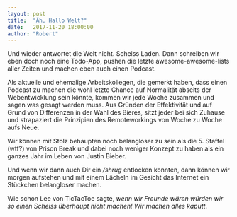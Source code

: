 ```yaml
---
layout: post
title:  "Äh, Hallo Welt?"
date:   2017-11-20 18:00:00
author: "Robert"
---
```


Und wieder antwortet die Welt nicht. Scheiss Laden. Dann schreiben wir eben doch noch eine Todo-App, pushen die letzte awesome-awesome-lists aller Zeiten und machen eben auch einen Podcast.

Als aktuelle und ehemalige Arbeitskollegen, die gemerkt haben, dass einen Podcast zu machen die wohl letzte Chance auf Normalität abseits der Webentwicklung sein könnte, kommen wir jede Woche zusammen und sagen was gesagt werden muss. Aus Gründen der Effektivität und auf Grund von Differenzen in der Wahl des Bieres, sitzt jeder bei sich Zuhause und strapaziert die Prinzipien des Remoteworkings von Woche zu Woche aufs Neue.

Wir können mit Stolz behaupten noch belangloser zu sein als die 5. Staffel (wtf?) von Prison Break und dabei noch weniger Konzept zu haben als ein ganzes Jahr im Leben von Justin Bieber.

Und wenn wir dann auch Dir ein _/shrug_ entlocken konnten, dann können wir morgen aufstehen und mit einem Lächeln im Gesicht das Internet ein Stückchen belangloser machen.

Wie schon Lee von TicTacToe sagte, _wenn wir Freunde wären würden wir so einen Scheiss überhaupt nicht machen! Wir machen alles kaputt_.
